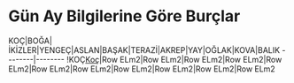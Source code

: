 # Gün Ay Bilgilerine Göre Burçlar
KOÇ|BOĞA|İKİZLER|YENGEÇ|ASLAN|BAŞAK|TERAZİ|AKREP|YAY|OĞLAK|KOVA|BALIK
--------|--------
!KOÇ[Koç](https://github.com/serkanylmz1/burc/blob/main/images/koc-kirmizi.png)|Row ELm2|Row ELm2|Row ELm2|Row ELm2|Row ELm2|Row ELm2|Row ELm2|Row ELm2|Row ELm2|Row ELm2|Row ELm2
